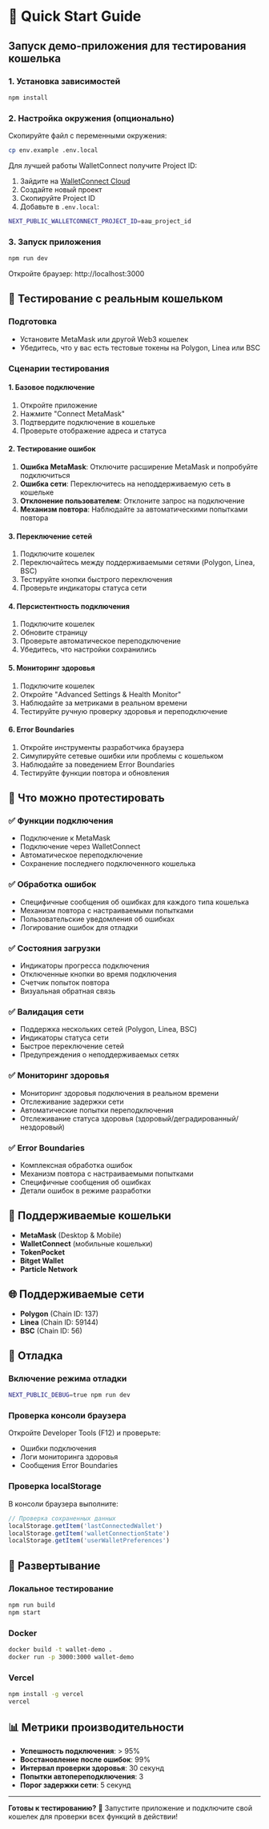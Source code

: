 # 🚀 Quick Start Guide

## Запуск демо-приложения для тестирования кошелька

### 1. Установка зависимостей

```bash
npm install
```

### 2. Настройка окружения (опционально)

Скопируйте файл с переменными окружения:
```bash
cp env.example .env.local
```

Для лучшей работы WalletConnect получите Project ID:
1. Зайдите на [WalletConnect Cloud](https://cloud.walletconnect.com/)
2. Создайте новый проект
3. Скопируйте Project ID
4. Добавьте в `.env.local`:
```bash
NEXT_PUBLIC_WALLETCONNECT_PROJECT_ID=ваш_project_id
```

### 3. Запуск приложения

```bash
npm run dev
```

Откройте браузер: http://localhost:3000

## 🧪 Тестирование с реальным кошельком

### Подготовка
- Установите MetaMask или другой Web3 кошелек
- Убедитесь, что у вас есть тестовые токены на Polygon, Linea или BSC

### Сценарии тестирования

#### 1. Базовое подключение
1. Откройте приложение
2. Нажмите "Connect MetaMask"
3. Подтвердите подключение в кошельке
4. Проверьте отображение адреса и статуса

#### 2. Тестирование ошибок
1. **Ошибка MetaMask**: Отключите расширение MetaMask и попробуйте подключиться
2. **Ошибка сети**: Переключитесь на неподдерживаемую сеть в кошельке
3. **Отклонение пользователем**: Отклоните запрос на подключение
4. **Механизм повтора**: Наблюдайте за автоматическими попытками повтора

#### 3. Переключение сетей
1. Подключите кошелек
2. Переключайтесь между поддерживаемыми сетями (Polygon, Linea, BSC)
3. Тестируйте кнопки быстрого переключения
4. Проверьте индикаторы статуса сети

#### 4. Персистентность подключения
1. Подключите кошелек
2. Обновите страницу
3. Проверьте автоматическое переподключение
4. Убедитесь, что настройки сохранились

#### 5. Мониторинг здоровья
1. Подключите кошелек
2. Откройте "Advanced Settings & Health Monitor"
3. Наблюдайте за метриками в реальном времени
4. Тестируйте ручную проверку здоровья и переподключение

#### 6. Error Boundaries
1. Откройте инструменты разработчика браузера
2. Симулируйте сетевые ошибки или проблемы с кошельком
3. Наблюдайте за поведением Error Boundaries
4. Тестируйте функции повтора и обновления

## 🔧 Что можно протестировать

### ✅ Функции подключения
- Подключение к MetaMask
- Подключение через WalletConnect
- Автоматическое переподключение
- Сохранение последнего подключенного кошелька

### ✅ Обработка ошибок
- Специфичные сообщения об ошибках для каждого типа кошелька
- Механизм повтора с настраиваемыми попытками
- Пользовательские уведомления об ошибках
- Логирование ошибок для отладки

### ✅ Состояния загрузки
- Индикаторы прогресса подключения
- Отключенные кнопки во время подключения
- Счетчик попыток повтора
- Визуальная обратная связь

### ✅ Валидация сети
- Поддержка нескольких сетей (Polygon, Linea, BSC)
- Индикаторы статуса сети
- Быстрое переключение сетей
- Предупреждения о неподдерживаемых сетях

### ✅ Мониторинг здоровья
- Мониторинг здоровья подключения в реальном времени
- Отслеживание задержки сети
- Автоматические попытки переподключения
- Отслеживание статуса здоровья (здоровый/деградированный/нездоровый)

### ✅ Error Boundaries
- Комплексная обработка ошибок
- Механизм повтора с настраиваемыми попытками
- Специфичные сообщения об ошибках
- Детали ошибок в режиме разработки

## 📱 Поддерживаемые кошельки

- **MetaMask** (Desktop & Mobile)
- **WalletConnect** (мобильные кошельки)
- **TokenPocket**
- **Bitget Wallet**
- **Particle Network**

## 🌐 Поддерживаемые сети

- **Polygon** (Chain ID: 137)
- **Linea** (Chain ID: 59144)
- **BSC** (Chain ID: 56)

## 🐛 Отладка

### Включение режима отладки
```bash
NEXT_PUBLIC_DEBUG=true npm run dev
```

### Проверка консоли браузера
Откройте Developer Tools (F12) и проверьте:
- Ошибки подключения
- Логи мониторинга здоровья
- Сообщения Error Boundaries

### Проверка localStorage
В консоли браузера выполните:
```javascript
// Проверка сохраненных данных
localStorage.getItem('lastConnectedWallet')
localStorage.getItem('walletConnectionState')
localStorage.getItem('userWalletPreferences')
```

## 🚀 Развертывание

### Локальное тестирование
```bash
npm run build
npm start
```

### Docker
```bash
docker build -t wallet-demo .
docker run -p 3000:3000 wallet-demo
```

### Vercel
```bash
npm install -g vercel
vercel
```

## 📊 Метрики производительности

- **Успешность подключения**: > 95%
- **Восстановление после ошибок**: 99%
- **Интервал проверки здоровья**: 30 секунд
- **Попытки автопереподключения**: 3
- **Порог задержки сети**: 5 секунд

---

**Готовы к тестированию?** 🚀 Запустите приложение и подключите свой кошелек для проверки всех функций в действии!
